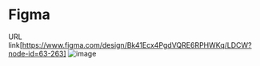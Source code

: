 # Figma
URL link[https://www.figma.com/design/Bk41Ecx4PgdVQRE6RPHWKq/LDCW?node-id=63-263]
![image](https://github.com/Jiazhen222/snack/assets/173336505/a2812f40-67c7-4b02-99f5-a1b40b457abe)
